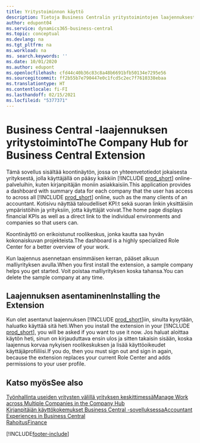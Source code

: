 ```yaml
---
title: Yritystoiminnon käyttö
description: Tietoja Business Centralin yritystoimintojen laajennuksesta, jonka avulla työskentelet useiden yritysten kesken.
author: edupont04
ms.service: dynamics365-business-central
ms.topic: conceptual
ms.devlang: na
ms.tgt_pltfrm: na
ms.workload: na
ms. search.keywords: ''
ms.date: 10/01/2020
ms.author: edupont
ms.openlocfilehash: cfd44c40b36c83c8a48b6691bfb50134e7295e56
ms.sourcegitcommit: ff2b55b7e790447e0c1fcd5c2ec7f7610338ebaa
ms.translationtype: HT
ms.contentlocale: fi-FI
ms.lasthandoff: 02/15/2021
ms.locfileid: "5377371"
---
```

# <a name="the-company-hub-for-business-central-extension"></a><span data-ttu-id="dd243-103">Business Central -laajennuksen yritystoiminto</span><span class="sxs-lookup"><span data-stu-id="dd243-103">The Company Hub for Business Central Extension</span></span>

<span data-ttu-id="dd243-104">Tämä sovellus sisältää koontinäytön, jossa on yhteenvetotiedot jokaisesta yrityksestä, jolla käyttäjällä on pääsy kaikkiin [!INCLUDE [prod_short](includes/prod_short.md)] online-palveluihin, kuten kirjanpitäjän moniin asiakkaisiin.</span><span class="sxs-lookup"><span data-stu-id="dd243-104">This application provides a dashboard with summary data for each company that the user has access to across all [!INCLUDE [prod_short](includes/prod_short.md)] online, such as the many clients of an accountant.</span></span> <span data-ttu-id="dd243-105">Kotisivu näyttää taloudelliset KPI:t sekä suoran linkin yksittäisiin ympäristöihin ja yrityksiin, jotta käyttäjät voivat.</span><span class="sxs-lookup"><span data-stu-id="dd243-105">The home page displays financial KPIs as well as a direct link to the individual environments and companies so that users can.</span></span>

<span data-ttu-id="dd243-106">Koontinäyttö on erikoistunut roolikeskus, jonka kautta saa hyvän kokonaiskuvan projekteista.</span><span class="sxs-lookup"><span data-stu-id="dd243-106">The dashboard is a highly specialized Role Center for a better overview of your work.</span></span>

<span data-ttu-id="dd243-107">Kun laajennus asennetaan ensimmäisen kerran, pääset alkuun malliyrityksen avulla.</span><span class="sxs-lookup"><span data-stu-id="dd243-107">When you first install the extension, a sample company helps you get started.</span></span> <span data-ttu-id="dd243-108">Voit poistaa malliyrityksen koska tahansa.</span><span class="sxs-lookup"><span data-stu-id="dd243-108">You can delete the sample company at any time.</span></span>

## <a name="installing-the-extension"></a><span data-ttu-id="dd243-109">Laajennuksen asentaminen</span><span class="sxs-lookup"><span data-stu-id="dd243-109">Installing the Extension</span></span>

<span data-ttu-id="dd243-110">Kun olet asentanut laajennuksen [!INCLUDE [prod_short](includes/prod_short.md)]iin, sinulta kysytään, haluatko käyttää sitä heti.</span><span class="sxs-lookup"><span data-stu-id="dd243-110">When you install the extension in your [!INCLUDE [prod_short](includes/prod_short.md)], you will be asked if you want to use it now.</span></span> <span data-ttu-id="dd243-111">Jos haluat aloittaa käytön heti, sinun on kirjauduttava ensin ulos ja sitten takaisin sisään, koska laajennus korvaa nykyisen roolikeskuksen ja lisää käyttöoikeudet käyttäjäprofiiliisi.</span><span class="sxs-lookup"><span data-stu-id="dd243-111">If you do, then you must sign out and sign in again, because the extension replaces your current Role Center and adds permissions to your user profile.</span></span>

## <a name="see-also"></a><span data-ttu-id="dd243-112">Katso myös</span><span class="sxs-lookup"><span data-stu-id="dd243-112">See also</span></span>

[<span data-ttu-id="dd243-113">Työnhallinta useiden yritysten välillä yrityksen keskittimessä</span><span class="sxs-lookup"><span data-stu-id="dd243-113">Manage Work across Multiple Companies in the Company Hub</span></span>](company-hub.md)  
[<span data-ttu-id="dd243-114">Kirjanpitäjän käyttökokemukset Business Central -sovelluksessa</span><span class="sxs-lookup"><span data-stu-id="dd243-114">Accountant Experiences in Business Central </span></span>](finance-accounting.md)  
[<span data-ttu-id="dd243-115">Rahoitus</span><span class="sxs-lookup"><span data-stu-id="dd243-115">Finance</span></span>](finance.md)  


[!INCLUDE[footer-include](includes/footer-banner.md)]